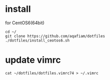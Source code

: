 # install
for CentOS6(64bit)

```
cd ~/
git clone https://github.com/aqafiam/dotfiles
./dotfiles/install_ceotos6.sh
```

# update vimrc

```
cat ~/dotfiles/dotfiles.vimrc74 > ~/.vimrc
```

